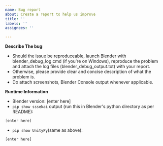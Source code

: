 ```yaml
---
name: Bug report
about: Create a report to help us improve
title: ''
labels: ''
assignees: ''

---
```


**Describe The bug**
- Should the issue be reproduceable, launch Blender with blender_debug_log.cmd (if you're on Windows), reproduce the problem and attach the log files (blender_debug_output.txt) with your report.
- Otherwise, please provide clear and concise description of what the problem is.
- Do attach screenshots, Blender Console output whenever applicable.

**Runtime Information**
- Blender version: [enter here]
- `pip show sssekai` output (run this in Blender's python directory as per README):
```bash
[enter here]
```
- `pip show UnityPy`(same as above): 
```bash
[enter here]
```
